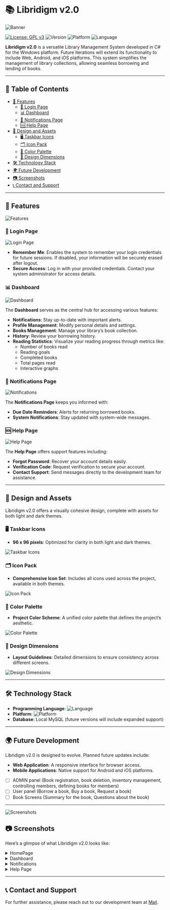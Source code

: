 # 📚 Libridigm v2.0
![Banner](./assets/banner.png)

[![License: GPL v3](https://img.shields.io/badge/License-GPLv3-blue.svg)](https://www.gnu.org/licenses/gpl-3.0)
![Version](https://img.shields.io/badge/version-2.0-blue)
![Platform](https://img.shields.io/badge/platform-Windows-blue)
![Language](https://img.shields.io/badge/language-C%23-blue)

**Libridigm v2.0** is a versatile Library Management System developed in C# for the Windows platform. Future iterations will extend its functionality to include Web, Android, and iOS platforms. This system simplifies the management of library collections, allowing seamless borrowing and lending of books.

---

## 📑 Table of Contents

- [🚀 Features](#-features)
  - [🔐 Login Page](#-login-page)
  - [📊 Dashboard](#-dashboard)
  - [🔔 Notifications Page](#-notifications-page)
  - [🆘 Help Page](#-help-page)
- [🎨 Design and Assets](#-design-and-assets)
  - [🖥️ Taskbar Icons](#-taskbar-icons)
  - [🗂️ Icon Pack](#-icon-pack)
  - [🎨 Color Palette](#-color-palette)
  - [📏 Design Dimensions](#-design-dimensions)
- [🛠️ Technology Stack](#-technology-stack)
- [🌍 Future Development](#-future-development)
- [📷 Screenshots](#-screenshots)
- [📞 Contact and Support](#-contact-and-support)

---

## 🚀 Features
![Features](./assets/features.png)
### 🔐 Login Page
![Login Page](./assets/homepage.png)
- **Remember Me**: Enables the system to remember your login credentials for future sessions. If disabled, your information will be securely erased after logout.
- **Secure Access**: Log in with your provided credentials. Contact your system administrator for access details.


### 📊 Dashboard
![Dashboard](./assets/dashboard.png)

The **Dashboard** serves as the central hub for accessing various features:
- **Notifications**: Stay up-to-date with important alerts.
- **Profile Management**: Modify personal details and settings.
- **Books Management**: Manage your library’s book collection.
- **History**: Review your borrowing history.
- **Reading Statistics**: Visualize your reading progress through metrics like:
  - Number of books read
  - Reading goals
  - Completed books
  - Total pages read
  - Interactive graphs


### 🔔 Notifications Page
![Notifications](./assets/notifications.png)

The **Notifications Page** keeps you informed with:
- **Due Date Reminders**: Alerts for returning borrowed books.
- **System Notifications**: Stay updated with system-wide messages.


### 🆘 Help Page
![Help Page](./assets/help.png)

The **Help Page** offers support features including:
- **Forgot Password**: Recover your account details easily.
- **Verification Code**: Request verification to secure your account.
- **Contact Support**: Send messages directly to the development team for assistance.


---

## 🎨 Design and Assets

Libridigm v2.0 offers a visually cohesive design, complete with assets for both light and dark themes.

### 🖥️ Taskbar Icons
- **96 x 96 pixels**: Optimized for clarity in both light and dark themes.

![Taskbar Icons](./assets/taskbar_icons.png)

### 🗂️ Icon Pack
- **Comprehensive Icon Set**: Includes all icons used across the project, available in both themes.

![Icon Pack](./assets/icon_pack.png)

### 🎨 Color Palette
- **Project Color Scheme**: A unified color palette that defines the project’s aesthetic.

![Color Palette](./assets/color_palette.png)

### 📏 Design Dimensions
- **Layout Guidelines**: Detailed dimensions to ensure consistency across different screens.

<img src="./assets/design_dimensions.png" alt="Design Dimensions" style="width: ; height: auto;">

---

## 🛠️ Technology Stack
- **Programming Language**: ![Language](https://img.shields.io/badge/language-C%23-blue)
- **Platform**: ![Platform](https://img.shields.io/badge/platform-Windows-blue)
- **Database**: Local MySQL (future versions will include expanded support)

---

## 🌍 Future Development

Libridigm v2.0 is designed to evolve. Planned future updates include:
- **Web Application**: A responsive interface for browser access.
- **Mobile Applications**: Native support for Android and iOS platforms.

- [ ] ADMIN panel (Book registration, book deletion, inventory management, controlling members, defining books for members)
- [ ] User panel (Borrow a book, Buy a book, Request a book)
- [ ] Book Screens (Summary for the book, Questions about the book)

---

![Screenshots](./assets/screenshots.png)

## 📷 Screenshots

Here’s a glimpse of what Libridigm v2.0 looks like:

<details>
  <summary>HomePage</summary>
  <img src="./assets/homepage.png" alt="HomePage" style="max-width: 100%; height: auto;">
</details>

<details>
  <summary>Dashboard</summary>
  <img src="./assets/dashboard.png" alt="Dashboard" style="max-width: 100%; height: auto;">
</details>

<details>
  <summary>Notifications</summary>
  <img src="./assets/notifications.png" alt="Notifications" style="max-width: 100%; height: auto;">
</details>

<details>
  <summary>Help Page</summary>
  <img src="./assets/help.png" alt="Help Page" style="max-width: 100%; height: auto;">
</details>


---

## 📞 Contact and Support

For further assistance, please reach out to our development team at [Mail](mailto:tr.ahmetakifcetin@gmail.com).
